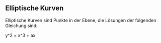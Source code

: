 ## Elliptische Kurven

Elliptische Kurven sind Punkte in der Ebene, die Lösungen der folgenden Gleichung sind:

y^2 = x^3 + ax